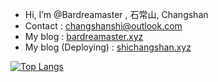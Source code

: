 - Hi, I’m @Bardreamaster , 石常山, Changshan
- Contact : changshanshi@outlook.com
- My blog : [bardreamaster.xyz](https://bardreamaster.xyz)
- My blog (Deploying) : [shichangshan.xyz](https://www.shichangshan.xyz)


[![Top Langs](https://github-readme-stats.vercel.app/api/top-langs/?username=Bardreamaster&layout=compact&hide=makefile,assembly)](https://github.com/anuraghazra/github-readme-stats)
